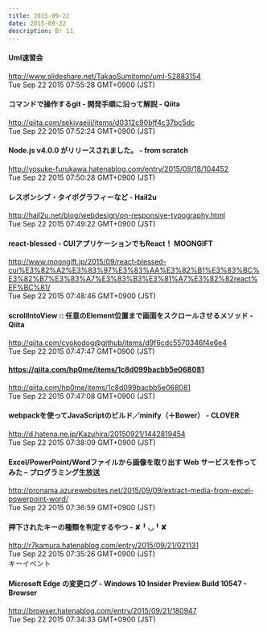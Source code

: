 ```yaml
---
title: 2015-09-22
date: 2015-09-22
description: B! 11
---
```


#### Uml速習会
http://www.slideshare.net/TakaoSumitomo/uml-52883154<br>
Tue Sep 22 2015 07:55:28 GMT+0900 (JST)<br>


#### コマンドで操作するgit - 開発手順に沿って解説 - Qiita
http://qiita.com/sekiyaeiji/items/d0312c90bff4c37bc5dc<br>
Tue Sep 22 2015 07:52:24 GMT+0900 (JST)<br>


#### Node.js v4.0.0 がリリースされました。 - from scratch
http://yosuke-furukawa.hatenablog.com/entry/2015/09/18/104452<br>
Tue Sep 22 2015 07:50:28 GMT+0900 (JST)<br>


#### レスポンシブ・タイポグラフィーなど - Hail2u
http://hail2u.net/blog/webdesign/on-responsive-typography.html<br>
Tue Sep 22 2015 07:49:22 GMT+0900 (JST)<br>


#### react-blessed - CUIアプリケーションでもReact！ MOONGIFT
http://www.moongift.jp/2015/09/react-blessed-cui%E3%82%A2%E3%83%97%E3%83%AA%E3%82%B1%E3%83%BC%E3%82%B7%E3%83%A7%E3%83%B3%E3%81%A7%E3%82%82react%EF%BC%81/<br>
Tue Sep 22 2015 07:48:46 GMT+0900 (JST)<br>


#### scrollIntoView :: 任意のElement位置まで画面をスクロールさせるメソッド - Qiita
http://qiita.com/cyokodog@github/items/d9f6cdc5570346f4e6e4<br>
Tue Sep 22 2015 07:47:47 GMT+0900 (JST)<br>


#### https://qiita.com/hp0me/items/1c8d099bacbb5e068081
http://qiita.com/hp0me/items/1c8d099bacbb5e068081<br>
Tue Sep 22 2015 07:47:08 GMT+0900 (JST)<br>


#### webpackを使ってJavaScriptのビルド／minify（＋Bower） - CLOVER
http://d.hatena.ne.jp/Kazuhira/20150921/1442819454<br>
Tue Sep 22 2015 07:38:09 GMT+0900 (JST)<br>


#### Excel/PowerPoint/Wordファイルから画像を取り出す Web サービスを作ってみた – プログラミング生放送
http://pronama.azurewebsites.net/2015/09/09/extract-media-from-excel-powerpoint-word/<br>
Tue Sep 22 2015 07:36:59 GMT+0900 (JST)<br>


#### 押下されたキーの種類を判定するやつ - ✘╹◡╹✘
http://r7kamura.hatenablog.com/entry/2015/09/21/021131<br>
Tue Sep 22 2015 07:35:26 GMT+0900 (JST)<br>
キーイベント


#### Microsoft Edge の変更ログ - Windows 10 Insider Preview Build 10547 - Browser
http://browser.hatenablog.com/entry/2015/09/21/180947<br>
Tue Sep 22 2015 07:34:33 GMT+0900 (JST)<br>


